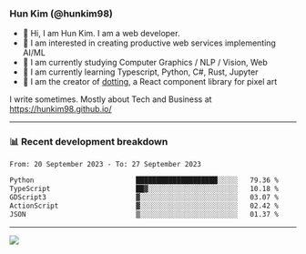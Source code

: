 ### Hun Kim (@hunkim98)

- 👋 Hi, I am Hun Kim. I am a web developer. 
- 🤔 I am interested in creating productive web services implementing AI/ML
- 🔭 I am currently studying Computer Graphics / NLP / Vision, Web 
- 🌱 I am currently learning Typescript, Python, C#, Rust, Jupyter
- 🎨 I am the creator of [dotting](hunkim98.github.io/dotting), a React component library for pixel art

I write sometimes. Mostly about Tech and Business at https://hunkim98.github.io/

---
### 📊 Recent development breakdown
<!--START_SECTION:waka-->

```txt
From: 20 September 2023 - To: 27 September 2023

Python                         ████████████████████░░░░░   79.36 %
TypeScript                     ██▓░░░░░░░░░░░░░░░░░░░░░░   10.18 %
GDScript3                      ▓░░░░░░░░░░░░░░░░░░░░░░░░   03.07 %
ActionScript                   ▓░░░░░░░░░░░░░░░░░░░░░░░░   02.42 %
JSON                           ▒░░░░░░░░░░░░░░░░░░░░░░░░   01.37 %
```

<!--END_SECTION:waka-->
---

<!-- <div align='center'> -->
  <img align="center" src="https://github-readme-stats.vercel.app/api?username=hunkim98&theme=dark&show_icons=true"/>
<!-- </div> -->
<!--
**hunkim98/hunkim98** is a ✨ _special_ ✨ repository because its `README.md` (this file) appears on your GitHub profile.

Here are some ideas to get you started:

- 🔭 I’m currently working on ...
- 🌱 I’m currently learning ...
- 👯 I’m looking to collaborate on ...
- 🤔 I’m looking for help with ...
- 💬 Ask me about ...
- 📫 How to reach me: ...
- 😄 Pronouns: ...
- ⚡ Fun fact: ...
-->

